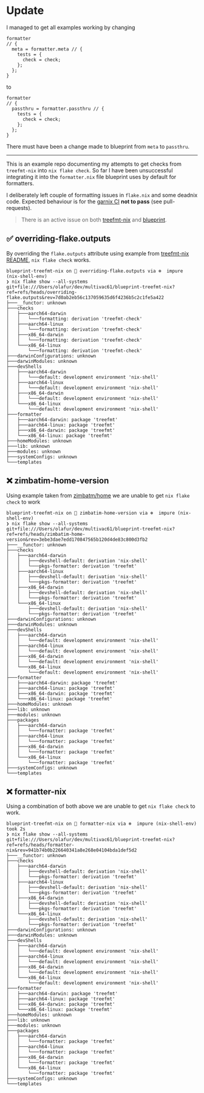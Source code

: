 # Update

I managed to get all examples working by changing

```console
formatter
// {
  meta = formatter.meta // {
    tests = {
      check = check;
    };
  };
}
```


to 

```console
formatter
// {
  passthru = formatter.passthru // {
    tests = {
      check = check;
    };
  };
}
```


There must have been a change made to blueprint from `meta` to `passthru`.

---

This is an example repo documenting my attempts to get checks from `treefmt-nix` into `nix flake check`. So far I have been unsuccessful integrating it into the `formatter.nix` file blueprint uses by default for formatters. 

I deliberately left couple of formatting issues in `flake.nix` and some deadnix code. Expected behaviour is for the [garnix CI](https://garnix.io) **not to pass** (see pull-requests).

> There is an active issue on both [treefmt-nix](https://github.com/numtide/treefmt-nix/issues/317) and [blueprint](https://github.com/numtide/blueprint/issues/31). 

## ✅ overriding-flake.outputs

By overriding the `flake.outputs` attribute using example from [treefmt-nix README](https://github.com/numtide/treefmt-nix?tab=readme-ov-file#flakes), `nix flake check` works.

```console
blueprint-treefmt-nix on  overriding-flake.outputs via ❄️  impure (nix-shell-env)
❯ nix flake show --all-systems
git+file:///Users/olafur/dev/multivac61/blueprint-treefmt-nix?ref=refs/heads/overriding-flake.outputs&rev=7d0ab2eb56c137059635d6f4236b5c2c1fe5a422
├───__functor: unknown
├───checks
│   ├───aarch64-darwin
│   │   └───formatting: derivation 'treefmt-check'
│   ├───aarch64-linux
│   │   └───formatting: derivation 'treefmt-check'
│   ├───x86_64-darwin
│   │   └───formatting: derivation 'treefmt-check'
│   └───x86_64-linux
│       └───formatting: derivation 'treefmt-check'
├───darwinConfigurations: unknown
├───darwinModules: unknown
├───devShells
│   ├───aarch64-darwin
│   │   └───default: development environment 'nix-shell'
│   ├───aarch64-linux
│   │   └───default: development environment 'nix-shell'
│   ├───x86_64-darwin
│   │   └───default: development environment 'nix-shell'
│   └───x86_64-linux
│       └───default: development environment 'nix-shell'
├───formatter
│   ├───aarch64-darwin: package 'treefmt'
│   ├───aarch64-linux: package 'treefmt'
│   ├───x86_64-darwin: package 'treefmt'
│   └───x86_64-linux: package 'treefmt'
├───homeModules: unknown
├───lib: unknown
├───modules: unknown
├───systemConfigs: unknown
└───templates
```



## ❌ zimbatim-home-version

Using example taken from [zimbatm/home](https://github.com/zimbatm/home/blob/main/packages/formatter/default.nix) we are unable to get `nix flake check` to work

```console
blueprint-treefmt-nix on  zimbatim-home-version via ❄️  impure (nix-shell-env)
❯ nix flake show --all-systems
git+file:///Users/olafur/dev/multivac61/blueprint-treefmt-nix?ref=refs/heads/zimbatim-home-version&rev=3ebe3dae7edd170847565b120d4de83c800d3fb2
├───__functor: unknown
├───checks
│   ├───aarch64-darwin
│   │   ├───devshell-default: derivation 'nix-shell'
│   │   └───pkgs-formatter: derivation 'treefmt'
│   ├───aarch64-linux
│   │   ├───devshell-default: derivation 'nix-shell'
│   │   └───pkgs-formatter: derivation 'treefmt'
│   ├───x86_64-darwin
│   │   ├───devshell-default: derivation 'nix-shell'
│   │   └───pkgs-formatter: derivation 'treefmt'
│   └───x86_64-linux
│       ├───devshell-default: derivation 'nix-shell'
│       └───pkgs-formatter: derivation 'treefmt'
├───darwinConfigurations: unknown
├───darwinModules: unknown
├───devShells
│   ├───aarch64-darwin
│   │   └───default: development environment 'nix-shell'
│   ├───aarch64-linux
│   │   └───default: development environment 'nix-shell'
│   ├───x86_64-darwin
│   │   └───default: development environment 'nix-shell'
│   └───x86_64-linux
│       └───default: development environment 'nix-shell'
├───formatter
│   ├───aarch64-darwin: package 'treefmt'
│   ├───aarch64-linux: package 'treefmt'
│   ├───x86_64-darwin: package 'treefmt'
│   └───x86_64-linux: package 'treefmt'
├───homeModules: unknown
├───lib: unknown
├───modules: unknown
├───packages
│   ├───aarch64-darwin
│   │   └───formatter: package 'treefmt'
│   ├───aarch64-linux
│   │   └───formatter: package 'treefmt'
│   ├───x86_64-darwin
│   │   └───formatter: package 'treefmt'
│   └───x86_64-linux
│       └───formatter: package 'treefmt'
├───systemConfigs: unknown
└───templates
```


## ❌ formatter-nix

Using a combination of both above we are unable to get `nix flake check` to work.

```console
blueprint-treefmt-nix on  formatter-nix via ❄️  impure (nix-shell-env) took 2s
❯ nix flake show --all-systems
git+file:///Users/olafur/dev/multivac61/blueprint-treefmt-nix?ref=refs/heads/formatter-nix&rev=941b74b0b226640341a8e268e04104bda1def5d2
├───__functor: unknown
├───checks
│   ├───aarch64-darwin
│   │   ├───devshell-default: derivation 'nix-shell'
│   │   └───pkgs-formatter: derivation 'treefmt'
│   ├───aarch64-linux
│   │   ├───devshell-default: derivation 'nix-shell'
│   │   └───pkgs-formatter: derivation 'treefmt'
│   ├───x86_64-darwin
│   │   ├───devshell-default: derivation 'nix-shell'
│   │   └───pkgs-formatter: derivation 'treefmt'
│   └───x86_64-linux
│       ├───devshell-default: derivation 'nix-shell'
│       └───pkgs-formatter: derivation 'treefmt'
├───darwinConfigurations: unknown
├───darwinModules: unknown
├───devShells
│   ├───aarch64-darwin
│   │   └───default: development environment 'nix-shell'
│   ├───aarch64-linux
│   │   └───default: development environment 'nix-shell'
│   ├───x86_64-darwin
│   │   └───default: development environment 'nix-shell'
│   └───x86_64-linux
│       └───default: development environment 'nix-shell'
├───formatter
│   ├───aarch64-darwin: package 'treefmt'
│   ├───aarch64-linux: package 'treefmt'
│   ├───x86_64-darwin: package 'treefmt'
│   └───x86_64-linux: package 'treefmt'
├───homeModules: unknown
├───lib: unknown
├───modules: unknown
├───packages
│   ├───aarch64-darwin
│   │   └───formatter: package 'treefmt'
│   ├───aarch64-linux
│   │   └───formatter: package 'treefmt'
│   ├───x86_64-darwin
│   │   └───formatter: package 'treefmt'
│   └───x86_64-linux
│       └───formatter: package 'treefmt'
├───systemConfigs: unknown
└───templates
```
